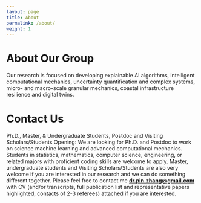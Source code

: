 ```yaml
---
layout: page
title: About
permalink: /about/
weight: 1
---
```

# About Our Group

Our research is focused on developing explainable AI algorithms, intelligent computational mechanics, uncertainty quantification and complex systems, micro- and macro-scale granular mechanics, coastal infrastructure resilience and digital twins.

# Contact Us

Ph.D., Master, & Undergraduate Students, Postdoc and Visiting Scholars/Students Opening: 
We are looking for Ph.D. and Postdoc to work on science machine learning and advanced computational mechanics. Students in statistics, mathematics, computer science, engineering, or related majors with proficient coding skills are welcome to apply.
Master, undergraduate students and Visiting Scholars/Students are also very welcome if you are interested in our research and we can do something different together.
Please feel free to contact me **dr.pin.zhang@gmail.com** with CV (and/or transcripts, full publication list and representative papers highlighted, contacts of 2-3 referees) attached if you are interested.
